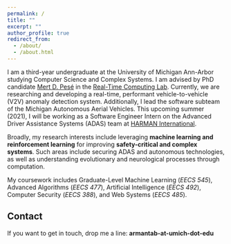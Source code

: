 ```yaml
---
permalink: /
title: ""
excerpt: ""
author_profile: true
redirect_from: 
  - /about/
  - /about.html
---
```


I am a third-year undergraduate at the University of Michigan Ann-Arbor studying Computer Science and Complex Systems. I am advised by PhD candidate [Mert D. Pesé](https://web.eecs.umich.edu/~mpese/) in the [Real-Time Computing Lab](https://rtcl.eecs.umich.edu/rtclweb/). Currently, we are researching and developing a real-time, performant vehicle-to-vehicle (V2V) anomaly detection system. Additionally, I lead the software subteam of the Michigan Autonomous Aerial Vehicles. This upcoming summer (2021), I will be working as a Software Engineer Intern on the Advanced Driver Assistance Systems (ADAS) team at [HARMAN International](https://harman.com).

Broadly, my research interests include leveraging **machine learning and reinforcement learning** for improving **safety-critical and complex systems**. Such areas include securing ADAS and autonomous technologies, as well as understanding evolutionary and neurological processes through computation.

My coursework includes Graduate-Level Machine Learning (_EECS 545_), Advanced Algorithms (_EECS 477_), Artificial Intelligence (_EECS 492_), Computer Security (_EECS 388_), and Web Systems (_EECS 485_).

Contact
------
If you want to get in touch, drop me a line: **armantab-at-umich-dot-edu**
